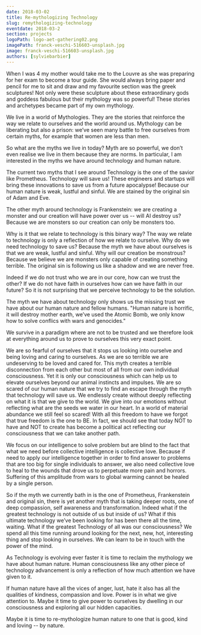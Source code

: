 ```yaml
---
date: 2018-03-02
title: Re-mythologizing Technology
slug: remythologizing-technology
eventdate: 2018-03-2
section: projects
logoPath: logo-aet-gathering02.png
imagePath: franck-veschi-516603-unsplash.jpg
image: franck-veschi-516603-unsplash.jpg
authors: [sylviebarbier]
---
```



When I was 4 my mother would take me to the Louvre as she was preparing for her exam to become a tour guide. She would always bring paper and pencil for me to sit and draw and my favourite section was the greek sculptures! Not only were these sculpture about these extraordinary gods and goddess fabulous but their mythology was so powerful! These stories and archetypes became part of my own mythology.

We live in a world of Mythologies. They are the stories that reinforce the way we relate to ourselves and the world around us. Mythology can be liberating but also a prison: we’ve seen many battle to free ourselves from certain myths, for example that women are less than men.

So what are the myths we live in today? Myth are so powerful, we don’t even realise we live in them because they are norms. In particular, I am interested in the myths we have around technology and human nature.

The current two myths that I see around Technology is the one of the savior like Prometheus. Technology will save us! These engineers and startups will bring these innovations to save us from a future apocalypse! Because our human nature is weak, lustful and  sinful. We are stained by the original sin of Adam and Eve.

The other myth around technology is Frankenstein: we are creating a monster and our creation will have power over us -- will AI destroy us? Because we are monsters so our creation can only be monsters too.

Why is it that we relate to technology is this binary way? The way we relate to technology is only a reflection of how we relate to ourselve. Why do we need technology to save us? Because the myth we have about ourselves is that we are weak, lustful and sinful. Why will our creation be monstrous? Because we believe we are monsters only capable of creating something terrible. The original sin is following us like a shadow and we are never free.

Indeed if we do not trust who we are in our core, how can we trust the other? If we do not have faith in ourselves how can we have faith in our future? So it is not surprising that we perceive technology to be the solution.

The myth we have about technology only shows us the missing trust we have about our human nature and fellow humans. "Human nature is horrific, it will destroy mother earth, we’ve used the Atomic Bomb, we only know how to solve conflics with wars and genocides."

We survive in a paradigm where are not to be trusted and we therefore look at everything around us to prove to ourselves this very exact point.

We are so fearful of ourselves that it stops us looking into ourselve and being loving and caring to ourselves. As we are so terrible we are undeserving to be loved and cared for. This myth creates a terrible disconnection from each other but most of all from our own individual consciousness. Yet it is only our consciousness which can help us to elevate ourselves beyond our animal instincts and impulses. We are so scared of our human nature that we try to find an escape through the myth that technology will save us. We endlessly create without deeply reflecting on what it is that we give to the world. We give into our emotions without reflecting what are the seeds we water in our heart. In a world of material abundance we still feel so scared! With all this freedom to have we forgot that true freedom is the one to BE. In fact, we should see that today NOT to have and NOT to create has become a political act reflecting our consciousness that we can take another path.

We focus on our intelligence to solve problem but are blind to the fact that what we need before collective intelligence is collective love. Because if need to apply our intelligence together in order to find answer to problems that are too big for single individuals to answer, we also need collective love to heal to the wounds that drove us to perpetuate more pain and horrors. Suffering of this amplitude from wars to global warming cannot be healed by a single person.

So if the myth we currently bath in is the one of Prometheus, Frankenstein and original sin, there is yet another myth that is taking deeper roots, one of deep compassion, self awareness and transformation. Indeed what if the greatest technology is not outside of us but inside of us? What if this ultimate technology we’ve been looking for has been there all the time, waiting. What if the greatest Technology of all was our consciousness? We spend all this time running around looking for the next, new, hot, interesting thing and stop looking in ourselves. We can learn to be in touch with the power of the mind.

As Technology is evolving ever faster it is time to reclaim the mythology we have about human nature. Human consciousness like any other piece of technology advancement is only a reflection of how much attention we have given to it.

If human nature have all the vices of anger, lust, hate it also has all the qualities of kindness, compassion and love. Power is in what we give attention to. Maybe it time to give power to ourselves by dwelling in our consciousness and exploring all our hidden capacities.

Maybe it is time to re-mythologize human nature to one that is good, kind and loving -- by nature.

